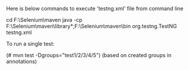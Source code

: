 Here is below commands to execute 'testng.xml' file from command line

cd F:\Selenium\maven
java -cp F:\Selenium\maven\library\*;F:\Selenium\maven\bin org.testng.TestNG testng.xml

To run a single test:

(# mvn test -Dgroups="test1/2/3/4/5") (based on created groups in annotations)
